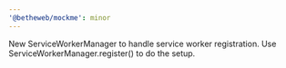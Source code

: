 ```yaml
---
'@betheweb/mockme': minor
---
```


New ServiceWorkerManager to handle service worker registration. Use ServiceWorkerManager.register() to do the setup.

